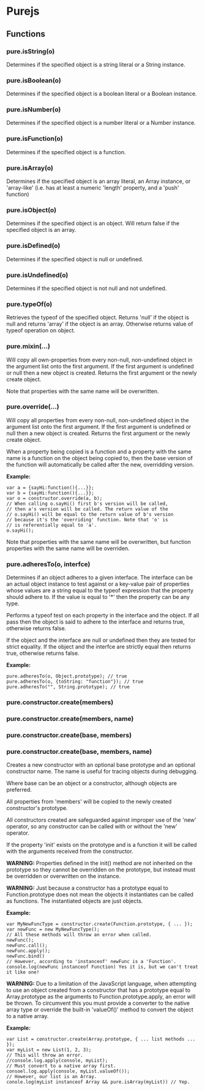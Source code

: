 Purejs
====================

Functions
---------------------

### pure.isString(o)
Determines if the specified object is a string literal or a String instance.

### pure.isBoolean(o)
Determines if the specified object is a boolean literal or a Boolean instance.

### pure.isNumber(o)
Determines if the specified object is a number literal or a Number instance.

### pure.isFunction(o)
Determines if the specified object is a function.

### pure.isArray(o)
Determines if the specified object is an array literal, an Array instance, or 'array-like' (i.e. has at least a numeric 'length' property, and a 'push' function)

### pure.isObject(o)
Determines if the specified object is an object. Will return false if the specified object is an array.

### pure.isDefined(o)
Determines if the specified object is null or undefined.

### pure.isUndefined(o)
Determines if the specified object is not null and not undefined.

### pure.typeOf(o)
Retrieves the typeof of the specified object. Returns 'null' if the object is null and returns 'array' if the object is an array. Otherwise returns value of typeof operation on object.

### pure.mixin(...)
Will copy all own-properties from every non-null, non-undefined object
in the argument list onto the first argument. If the first
argument is undefined or null then a new object is created.
Returns the first argument or the newly create object.

Note that properties with the same name will be overwritten.

### pure.override(...)
Will copy all properties from every non-null, non-undefined object
in the argument list onto the first argument. If the first
argument is undefined or null then a new object is created.
Returns the first argument or the newly create object.

When a property being copied is a function and a property
with the same name is a function on the object being copied
to, then the base version of the function will automatically
be called after the new, overridding version.

**Example:**

    var a = {sayHi:function(){...}};
    var b = {sayHi:function(){...}};
    var o = constructor.override(a, b);
    // When calling o.sayHi() first b's version will be called,
    // then a's version will be called. The return value of the
    // o.sayHi() will be equal to the return value of b's version
    // because it's the 'overriding' function. Note that 'o' is
    // is referentially equal to 'a'.
    o.sayHi();

Note that properties with the same name will be overwritten,
but function properties with the same name will be overriden.

### pure.adheresTo(o, interfce)
Determines if an object adheres to a given interface.
The interface can be an actual object instance to test against or
a key-value pair of properties whose values are a string equal to the typeof
expression that the property should adhere to. If the value is equal to '*'
then the property can be any type.

Performs a typeof test on each property in the interface and the object.
If all pass then the object is said to adhere to the interface and returns true,
otherwise returns false.

If the object and the interface are null or undefined then they are tested
for strict equality. If the object and the interfce are strictly equal then
returns true, otherwise returns false.

**Example:**

    pure.adheresTo(o, Object.prototype); // true
    pure.adheresTo(o, {toString: "function"}); // true
    pure.adheresTo("", String.prototype); // true

### pure.constructor.create(members)
### pure.constructor.create(members, name)
### pure.constructor.create(base, members)
### pure.constructor.create(base, members, name)
Creates a new constructor with an optional base prototype
and an optional constructor name. The name is useful for
tracing objects during debugging.

Where base can be an object or a constructor, although objects are preferred.

All properties from 'members' will be copied to the newly created
constructor's prototype.

All constructors created are safeguarded against improper use of
the 'new' operator, so any constructor can be called with or
without the 'new' operator.

If the property 'init' exists on the prototype and is a function
it will be called with the arguments received from the constructor.

**WARNING:** Properties defined in the init() method are not inherited on the prototype
so they cannot be overridden on the prototype, but instead must be overridden or
overwritten on the instance.

**WARNING:** Just because a constructor has a prototype equal to Function.prototype does not
mean the objects it instantiates can be called as functions. The instantiated
objects are just objects.

**Example:**

    var MyNewFuncType = constructor.create(Function.prototype, { ... });
    var newFunc = new MyNewFuncType();
    // All these methods will throw an error when called.
    newFunc();
    newFunc.call();
    newFunc.apply();
    newFunc.bind()
    // However, according to 'instanceof' newFunc is a 'Function'.
    console.log(newFunc instanceof Function) Yes it is, but we can't treat it like one!

**WARNING:** Due to a limitation of the JavaScript language, when attempting to
use an object created from a constructor that has a prototype equal to Array.prototype as the
arguments to Function.prototype.apply, an error will be thrown.
To circumvent this you must provide a converter to the native array type or override the built-in
'valueOf()' method to convert the object to a native array.

**Example:**

    var List = constructor.create(Array.prototype, { ... list methods ... });
    var myList = new List(1, 2, 3);
    // This will throw an error.
    //console.log.apply(console, myList);
    // Must convert to a native array first.
    consoel.log.apply(console, myList.valueOf());
    // However, our list is an Array.
    conole.log(myList instanceof Array && pure.isArray(myList)) // Yep.